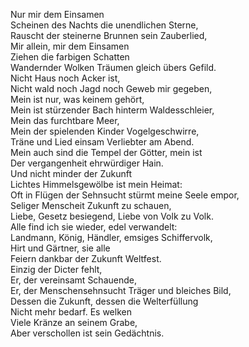 Nur mir dem Einsamen  
Scheinen des Nachts die unendlichen Sterne,  
Rauscht der steinerne Brunnen sein Zauberlied,  
Mir allein, mir dem Einsamen  
Ziehen die farbigen Schatten  
Wandernder Wolken Träumen gleich übers Gefild.  
Nicht Haus noch Acker ist,  
Nicht wald noch Jagd noch Geweb mir gegeben,  
Mein ist nur, was keinem gehört,  
Mein ist stürzender Bach hinterm Waldesschleier,  
Mein das furchtbare Meer,  
Mein der spielenden Kinder Vogelgeschwirre,  
Träne und Lied einsam Verliebter am Abend.  
Mein auch sind die Tempel der Götter, mein ist  
Der vergangenheit ehrwürdiger Hain.  
Und nicht minder der Zukunft  
Lichtes Himmelsgewölbe ist mein Heimat:  
Oft in Flügen der Sehnsucht stürmt meine Seele empor,  
Seliger Menscheit Zukunft zu schauen,  
Liebe, Gesetz besiegend, Liebe von Volk zu Volk.  
Alle find ich sie wieder, edel verwandelt:  
Landmann, König, Händler, emsiges Schiffervolk,  
Hirt und Gärtner, sie alle  
Feiern dankbar der Zukunft Weltfest.  
Einzig der Dicter fehlt,  
Er, der vereinsamt Schauende,  
Er, der Menschensehnsucht Träger und bleiches Bild,  
Dessen die Zukunft, dessen die Welterfüllung  
Nicht mehr bedarf. Es welken  
Viele Kränze an seinem Grabe,  
Aber verschollen ist sein Gedächtnis.
